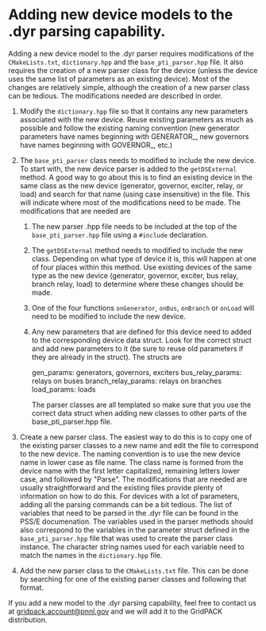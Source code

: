 # Adding new device models to the .dyr parsing capability.

Adding a new device model to the .dyr parser requires modifications of
the `CMakeLists.txt`, `dictionary.hpp` and the `base_pti_parser.hpp` file. It also
requires the creation of a new parser class for the device (unless the device
uses the same list of parameters as an existing device). Most of the changes are
relatively simple, although the creation of a new parser class can be tedious.
The modifications needed are described in order.

1. Modify the `dictionary.hpp` file so that it contains any new parameters
   associated with the new device. Reuse existing parameters as much as possible
   and follow the existing naming convention (new generator parameters have names
   beginning with GENERATOR_, new governors have names beginning with GOVERNOR_,
   etc.)

2. The `base_pti_parser` class needs to modified to include the new device.
   To start with, the new device parser is added to the `getDSExternal` method. A
   good way to go about this is to find an existing device in the same class as
   the new device (generator, governor, exciter, relay, or load) and search for
   that name (using case insensitive) in the file. This will indicate where most of
   the modifications need to be made. The modifications that are needed are
     1. The new parser .hpp file needs to be included at the top of the
        `base_pti_parser.hpp` file using a `#include` declaration.
     2. The `getDSExternal` method needs to modified to include the new class.
        Depending on what type of device it is, this will happen at one of four
        places within this method. Use existing devices of the same type as the
        new device (generator, governor, exciter, bus relay, branch relay, load)
        to determine where these changes should be made.
     3. One of the four functions `onGenerator`, `onBus`, `onBranch` or `onLoad`
        will need to be modified to include the new device.
     4. Any new parameters that are defined for this device need to added to the
        corresponding device data struct. Look for the correct struct and add
        new parameters to it (be sure to reuse old parameters if they are
        already in the struct). The structs are

          gen_params: generators, governors, exciters
          bus_relay_params: relays on buses
          branch_relay_params: relays on branches
          load_params: loads

        The parser classes are all templated so make sure that you use the
        correct data struct when adding new classes to other parts of the
        base_pti_parser.hpp file.

3. Create a new parser class. The easiest way to do this is to copy one of the
   existing parser classes to a new name and edit the file to correspond to the
   new device. The naming convention is to use the new device name in lower case
   as file name. The class name is formed from the device name with the first
   letter capitalized, remaining letters lower case, and followed by "Parse".
   The modifications that are needed are usually straightforward and the
   existing files provide plenty of information on how to do this. For devices
   with a lot of parameters, adding all the parsing commands can be a bit
   tedious. The list of variables that need to be parsed in the .dyr file can
   be found in the PSS/E documenation. The variables used in the parser methods
   should also correspond to the variables in the parameter struct defined in the
   `base_pti_parser.hpp` file that was used to create the parser class instance.
   The character string names used for each variable need to match the names in
   the `dictionary.hpp` file.

4. Add the new parser class to the `CMakeLists.txt` file. This can be done by
   searching for one of the existing parser classes and following that format.

If you add a new model to the .dyr parsing capability, feel free to contact us
at gridpack.account@pnnl.gov and we will add it to the GridPACK distribution.
